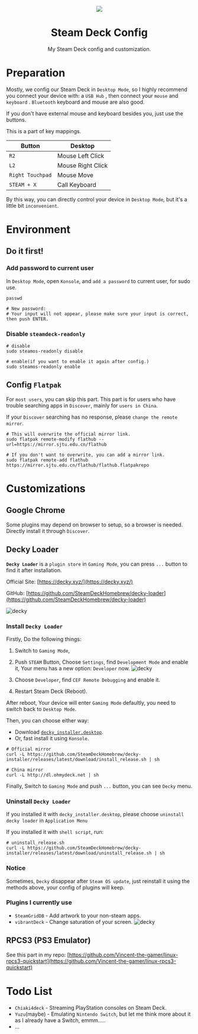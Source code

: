<p align="center">
    <img src="./.github/steamdeck.png"/>
</p>

<h1 align="center">
Steam Deck Config
</h1>

<p align="center">
My Steam Deck config and customization.
</p>

# Preparation
Mostly, we config our Steam Deck in `Desktop Mode`, so I highly recommend you connect your device with: 
a `USB Hub` , then connect your `mouse` and `keyboard` . `Bluetooth` keyboard and mouse are also good.

If you don't have external mouse and keyboard besides you, just use the buttons.

This is a part of key mappings.

| Button            | Desktop            |
| -                 | -                  |
|   `R2`            |  Mouse Left Click  |
|   `L2`            |  Mouse Right Click |
|  `Right Touchpad` | Mouse Move         |
| `STEAM + X`       | Call Keyboard      |

By this way, you can directly control your device in `Desktop Mode`, but it's a little bit `inconvenient`.

# Environment

## Do it first!

### Add password to current user
In `Desktop Mode`, open `Konsole`, and `add a password` to current user, for sudo use.

```shell
passwd

# New password: 
# Your input will not appear, please make sure your input is correct, then push ENTER.
```

### Disable `steamdeck-readonly`
```shell
# disable
sudo steamos-readonly disable

# enable(if you want to enable it again after config.)
sudo steamos-readonly enable
```


## Config `Flatpak`
For `most users`, you can skip this part. This part is for users who have trouble searching apps in `Discover`, mainly for `users in China`.

If your `Discover` searching has no response, please `change the remote mirror`.

```shell
# This will overwrite the official mirror link.
sudo flatpak remote-modify flathub --url=https://mirror.sjtu.edu.cn/flathub

# If you don't want to overwrite, you can add a mirror link.
sudo flatpak remote-add flathub https://mirror.sjtu.edu.cn/flathub/flathub.flatpakrepo
```

# Customizations

## Google Chrome
Some plugins may depend on browser to setup, so a browser is needed. Directly install it through `Discover`.

## Decky Loader
**`Decky Loader`** is a `plugin store` in `Gaming Mode`, you can press `...` button to find it after installation.

Official Site: [https://decky.xyz/](https://decky.xyz/)

GitHub: [https://github.com/SteamDeckHomebrew/decky-loader](https://github.com/SteamDeckHomebrew/decky-loader)

![decky](./.github/decky.png)

### Install `Decky Loader`
Firstly, Do the following things:
1. Switch to `Gaming Mode`,
2. Push `STEAM` Button, Choose `Settings`, find `Development Mode` and enable it, Your menu has a new option: `Developer` now.
![decky](./.github/developer-mode.png)
3. Choose `Developer`, find `CEF Remote Debugging` and enable it.

4. Restart Steam Deck (Reboot).

After reboot, Your device will enter `Gaming Mode` defaultly, you need to switch back to `Desktop Mode`.

Then, you can choose either way:
- Download [`decky_installer.desktop`](https://decky.xyz/download).
- Or, fast install it using `Konsole`.
```shell
# Official mirror
curl -L https://github.com/SteamDeckHomebrew/decky-installer/releases/latest/download/install_release.sh | sh

# China mirror
curl -L http://dl.ohmydeck.net | sh
```

Finally, Switch to `Gaming Mode` and push `...` button, you can see `Decky` menu.

### Uninstall `Decky Loader`

If you installed it with `decky_installer.desktop`, please choose `uninstall decky loader` in `Application Menu`

If you installed it with `shell script`, run:
```shell
# uninstall_release.sh
curl -L https://github.com/SteamDeckHomebrew/decky-installer/releases/latest/download/uninstall_release.sh | sh
```

### Notice
Sometimes, `Decky` disappear after `Steam OS update`, just reinstall it using the methods above, your config of plugins will keep.

### Plugins I currently use
- `SteamGridDB` - Add artwork to your non-steam apps.
- `vibrantDeck` - Change saturation of your screen.
![decky](./.github/decky.png)

## RPCS3 (PS3 Emulator)
See this part in my repo: [https://github.com/Vincent-the-gamer/linux-rpcs3-quickstart](https://github.com/Vincent-the-gamer/linux-rpcs3-quickstart)

# Todo List
- `Chiaki4deck` - Streaming PlayStation consoles on Steam Deck.
- `Yuzu`(maybe) - Emulating `Nintendo Switch`, but let me think more about it as I already have a Switch, emmm..... 
- ...